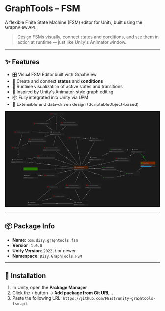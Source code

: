 # GraphTools – FSM

A flexible Finite State Machine (FSM) editor for Unity, built using the GraphView API.

> Design FSMs visually, connect states and conditions, and see them in action at runtime — just like Unity's Animator window.

---

## ✨ Features

- 🎛️ Visual FSM Editor built with GraphView
- 🧩 Create and connect **states** and **conditions**
- 🔄 Runtime visualization of active states and transitions
- 🧠 Inspired by Unity's Animator-style graph editing
- 📦 Fully integrated into Unity via UPM
- 🔧 Extensible and data-driven design (ScriptableObject-based)

![FSM Preview](Documentation~/preview.png)

---

## 📦 Package Info

- **Name**: `com.dizy.graphtools.fsm`
- **Version**: `1.0.0`
- **Unity Version**: `2022.3` or newer
- **Namespace**: `Dizy.GraphTools.FSM`

---

## 🚀 Installation

1. In Unity, open the **Package Manager**
2. Click the `+` button → **Add package from Git URL...**
3. Paste the following URL: ```https://github.com/FBast/unity-graphtools-fsm.git```
